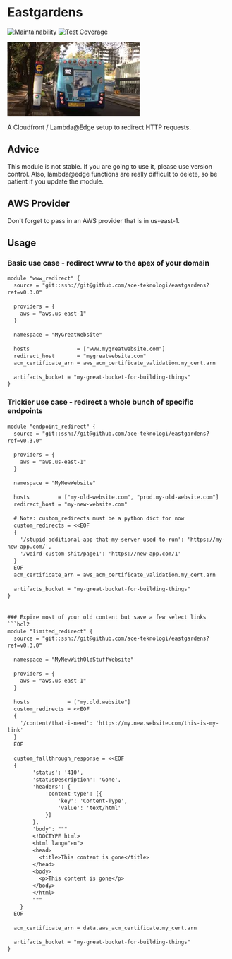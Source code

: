 # Eastgardens

[![Maintainability](https://api.codeclimate.com/v1/badges/63bda21becce93053241/maintainability)](https://codeclimate.com/github/ace-teknologi/eastgardens/maintainability)
[![Test Coverage](https://api.codeclimate.com/v1/badges/63bda21becce93053241/test_coverage)](https://codeclimate.com/github/ace-teknologi/eastgardens/test_coverage)

![Found](./302.jpg)

A Cloudfront / Lambda@Edge setup to redirect HTTP requests.

## Advice

This module is not stable. If you are going to use it, please use version
control. Also, lambda@edge functions are really difficult to delete, so be
patient if you update the module.

## AWS Provider

Don't forget to pass in an AWS provider that is in us-east-1.

## Usage

### Basic use case - redirect www to the apex of your domain

```hcl2
module "www_redirect" {
  source = "git::ssh://git@github.com/ace-teknologi/eastgardens?ref=v0.3.0"

  providers = {
    aws = "aws.us-east-1"
  }

  namespace = "MyGreatWebsite"

  hosts               = ["www.mygreatwebsite.com"]
  redirect_host       = "mygreatwebsite.com"
  acm_certificate_arn = aws_acm_certificate_validation.my_cert.arn

  artifacts_bucket = "my-great-bucket-for-building-things"
}
```

### Trickier use case - redirect a whole bunch of specific endpoints

```hcl2
module "endpoint_redirect" {
  source = "git::ssh://git@github.com/ace-teknologi/eastgardens?ref=v0.3.0"

  providers = {
    aws = "aws.us-east-1"
  }

  namespace = "MyNewWebsite"

  hosts         = ["my-old-website.com", "prod.my-old-website.com"]
  redirect_host = "my-new-website.com"

  # Note: custom_redirects must be a python dict for now
  custom_redirects = <<EOF
  {
    '/stupid-additional-app-that-my-server-used-to-run': 'https://my-new-app.com/',
    '/weird-custom-shit/page1': 'https://new-app.com/1'
  }
  EOF
  acm_certificate_arn = aws_acm_certificate_validation.my_cert.arn

  artifacts_bucket = "my-great-bucket-for-building-things"
}


### Expire most of your old content but save a few select links
```hcl2
module "limited_redirect" {
  source = "git::ssh://git@github.com/ace-teknologi/eastgardens?ref=v0.3.0"

  namespace = "MyNewWithOldStuffWebsite"

  providers = {
    aws = "aws.us-east-1"
  }

  hosts            = ["my.old.website"]
  custom_redirects = <<EOF
  {
    '/content/that-i-need': 'https://my.new.website.com/this-is-my-link'
  }
  EOF

  custom_fallthrough_response = <<EOF
  {
        'status': '410',
        'statusDescription': 'Gone',
        'headers': {
            'content-type': [{
                'key': 'Content-Type',
                'value': 'text/html'
            }]
        },
        'body': """
        <!DOCTYPE html>
        <html lang="en">
        <head>
          <title>This content is gone</title>
        </head>
        <body>
          <p>This content is gone</p>
        </body>
        </html>
        """
    }
  EOF

  acm_certificate_arn = data.aws_acm_certificate.my_cert.arn

  artifacts_bucket = "my-great-bucket-for-building-things"
}
```
